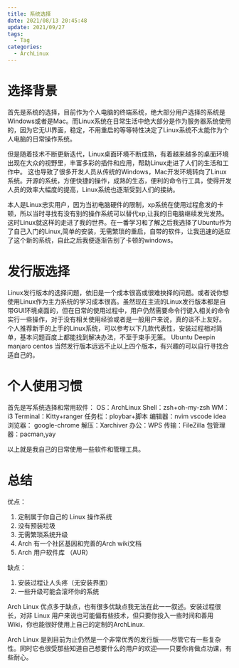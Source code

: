 ```yaml
---
title: 系统选择
date: 2021/08/13 20:45:48
update: 2021/09/27
tags:
  - Tag
categories: 
  - ArchLinux
---
```


# 选择背景
首先是系统的选择，目前作为个人电脑的终端系统，绝大部分用户选择的系统是Windows或者是Mac。而Linux系统在日常生活中绝大部分是作为服务器系统使用的，因为它无UI界面，稳定，不用重启的等等特性决定了Linux系统不太能作为个人电脑的日常操作系统。

但是随着技术不断更新迭代，Linux桌面环境不断成熟，有着越来越多的桌面环境出现在大众的视野里，丰富多彩的插件和应用，帮助Linux走进了人们的生活和工作中。
这也导致了很多开发人员从传统的Windows，Mac开发环境转向了Linux系统。开源的系统，方便快捷的操作，成熟的生态，便利的命令行工具，使得开发人员的效率大幅度的提高，Linux系统也逐渐受到人们的接纳。

本人是Linux忠实用户，因为当初电脑硬件的限制，xp系统在使用过程愈发的卡顿，所以当时寻找有没有别的操作系统可以替代xp,让我的旧电脑继续发光发热。这时Linux就这样的走进了我的世界。在一番学习和了解之后我选择了Ubuntu作为了自己入门的Linux,简单的安装，无需繁琐的重启，自带的软件，让我迅速的适应了这个新的系统，自此之后我便逐渐告别了卡顿的windows。

# 发行版选择
  Linux发行版本的选择问题，依旧是一个成本很高或很难抉择的问题。或者说你想使用Linux作为主力系统的学习成本很高。虽然现在主流的Linux发行版本都是自带GUI环境桌面的，但在日常的使用过程中，用户仍然需要命令行键入相关的命令实行一些操作，对于没有相关使用经验或者是一般用户来说，真的谈不上友好。
  个人推荐新手的上手的Linux系统，可以参考以下几款代表性，安装过程相对简单，基本问题百度上都能找到解决办法，不至于束手无策。
  Ubuntu
  Deepin
  manjaro
  centos
  当然发行版本远远不止以上四个版本，有兴趣的可以自行寻找合适自己的。 
# 个人使用习惯
  首先是写系统选择和常用软件：
  OS：ArchLinux
  Shell：zsh+oh-my-zsh
  WM：i3
  Terminal：Kitty+ranger
  任务栏：ploybar+脚本
  编辑器：nvim vscode idea
  浏览器： google-chrome
  解压：Xarchiver
  办公：WPS
  传输：FileZilla
  包管理器：pacman,yay

  以上就是我自己的日常使用一些软件和管理工具。

# 总结
优点：
1. 定制属于你自己的 Linux 操作系统
2. 没有预装垃圾
3. 无需繁琐系统升级
4. Arch 有一个社区基因和完善的Arch wiki文档
5. Arch 用户软件库 （AUR）

缺点：
1. 安装过程让人头疼（无安装界面）
2. 一些升级可能会滚坏你的系统

Arch Linux 优点多于缺点，也有很多优缺点我无法在此一一叙述。安装过程很长，对非 Linux 用户来说也可能偏有些技术，但只要你投入一些时间和善用 Wiki，你也能很好使用上自己的定制的ArchLinux.

Arch Linux 是到目前为止仍然是一个非常优秀的发行版——尽管它有一些复杂性。同时它也很受那些知道自己想要什么的用户的欢迎——只要你肯做点功课，有些耐心。



